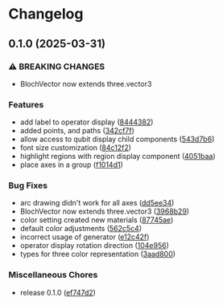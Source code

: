 # Changelog

## 0.1.0 (2025-03-31)


### ⚠ BREAKING CHANGES

* BlochVector now extends three.vector3

### Features

* add label to operator display ([8444382](https://github.com/qbead/bloch-sphere/commit/8444382489427b0b737ae7d7b373f14318ff3288))
* added points, and paths ([342cf7f](https://github.com/qbead/bloch-sphere/commit/342cf7f24737a3e7aef7fb0bea3516526993530b))
* allow access to qubit display child components ([543d7b6](https://github.com/qbead/bloch-sphere/commit/543d7b6613a89eb1fedd42a87fc67d2b6d2a6115))
* font size customization ([84c12f2](https://github.com/qbead/bloch-sphere/commit/84c12f20e2abb1794cc65d0a26a3e6db9d49faaf))
* highlight regions with region display component ([4051baa](https://github.com/qbead/bloch-sphere/commit/4051baadf7335e88e01b7086cad7a4cda4b17240))
* place axes in a group ([f1014d1](https://github.com/qbead/bloch-sphere/commit/f1014d125e56750feec714f1dffea4d34ef8bf52))


### Bug Fixes

* arc drawing didn't work for all axes ([dd5ee34](https://github.com/qbead/bloch-sphere/commit/dd5ee34fc186ebbe4c0739190c0f199be297b4fa))
* BlochVector now extends three.vector3 ([3968b29](https://github.com/qbead/bloch-sphere/commit/3968b29f94331344a32bd8ef9c87ac132ddeccc3))
* color setting created new materials ([87745ae](https://github.com/qbead/bloch-sphere/commit/87745ae5a377b10f1f8508a1f9dbc000a76cc584))
* default color adjustments ([562c5c4](https://github.com/qbead/bloch-sphere/commit/562c5c4cccbfd1a5a47c2e6eb4ee17256bb8e856))
* incorrect usage of generator ([e12c42f](https://github.com/qbead/bloch-sphere/commit/e12c42f573327d0937c4194a7d1496a929f783b6))
* operator display rotation direction ([104e956](https://github.com/qbead/bloch-sphere/commit/104e956b3a456614c823ca17b7a79a0479ec2216))
* types for three color representation ([3aad800](https://github.com/qbead/bloch-sphere/commit/3aad800e13c69020a5c87954b3fd61161bb8f9c7))


### Miscellaneous Chores

* release 0.1.0 ([ef747d2](https://github.com/qbead/bloch-sphere/commit/ef747d26195ca32342b33276dee3a5e1d0add89e))

